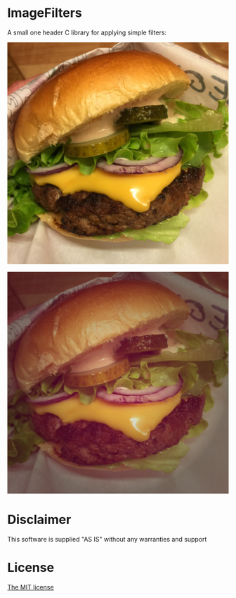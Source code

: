 # ImageFilters

A small one header C library for applying simple filters:

![50 points](images/burger.jpg)

![50 points](images/burger_out.jpg)


# Disclaimer

This software is supplied "AS IS" without any warranties and support


# License

[The MIT license](http://choosealicense.com/licenses/mit/)
